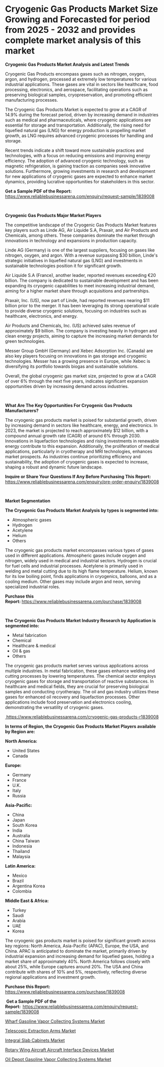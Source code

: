 <p><h1>Cryogenic Gas Products Market Size Growing and Forecasted for period from 2025 - 2032 and provides complete market analysis of this market</h1></p><p><strong>Cryogenic Gas Products Market Analysis and Latest Trends</strong></p>
<p><p>Cryogenic Gas Products encompass gases such as nitrogen, oxygen, argon, and hydrogen, processed at extremely low temperatures for various industrial applications. These gases are vital in sectors like healthcare, food processing, electronics, and aerospace, facilitating operations such as preserving biological samples, cryopreservation, and promoting efficient manufacturing processes. </p><p>The Cryogenic Gas Products Market is expected to grow at a CAGR of 14.9% during the forecast period, driven by increasing demand in industries such as medical and pharmaceuticals, where cryogenic applications are essential for storage and transportation. Additionally, the rising need for liquefied natural gas (LNG) for energy production is propelling market growth, as LNG requires advanced cryogenic processes for handling and storage.</p><p>Recent trends indicate a shift toward more sustainable practices and technologies, with a focus on reducing emissions and improving energy efficiency. The adoption of advanced cryogenic technology, such as magnetic refrigeration, is gaining traction as companies seek innovative solutions. Furthermore, growing investments in research and development for new applications of cryogenic gases are expected to enhance market dynamics, providing lucrative opportunities for stakeholders in this sector.</p></p>
<p><strong>Get a Sample PDF of the Report:&nbsp;</strong> <a href="https://www.reliablebusinessarena.com/enquiry/request-sample/1839008?utm_campaign=2188&utm_medium=2&utm_source=Github&utm_content=ia&utm_term=12042025&utm_id=cryogenic-gas-products">https://www.reliablebusinessarena.com/enquiry/request-sample/1839008</a></p>
<p>&nbsp;</p>
<p><strong>Cryogenic Gas Products Major Market Players</strong></p>
<p><p>The competitive landscape of the Cryogenic Gas Products Market features key players such as Linde AG, Air Liquide S.A, Praxair, and Air Products and Chemicals, among others. These companies dominate the market through innovations in technology and expansions in production capacity.</p><p>Linde AG (Germany) is one of the largest suppliers, focusing on gases like nitrogen, oxygen, and argon. With a revenue surpassing $30 billion, Linde's strategic initiatives in liquefied natural gas (LNG) and investments in sustainable technologies position it for significant growth.</p><p>Air Liquide S.A (France), another leader, reported revenues exceeding €20 billion. The company is dedicated to sustainable development and has been expanding its cryogenic capabilities to meet increasing industrial demand, aiming for a higher market share through acquisitions and partnerships.</p><p>Praxair, Inc. (US), now part of Linde, had reported revenues nearing $11 billion prior to the merger. It has been leveraging its strong operational scale to provide diverse cryogenic solutions, focusing on industries such as healthcare, electronics, and energy.</p><p>Air Products and Chemicals, Inc. (US) achieved sales revenue of approximately $9 billion. The company is investing heavily in hydrogen and clean energy projects, aiming to capture the increasing market demands for green technologies.</p><p>Messer Group GmbH (Germany) and Xebec Adsorption Inc. (Canada) are also key players focusing on innovations in gas storage and cryogenic technologies. Messer has a growing presence in Europe, while Xebec is diversifying its portfolio towards biogas and sustainable solutions.</p><p>Overall, the global cryogenic gas market size, projected to grow at a CAGR of over 6% through the next five years, indicates significant expansion opportunities driven by increasing demand across industries.</p></p>
<p>&nbsp;</p>
<p><strong>What Are The Key Opportunities For Cryogenic Gas Products Manufacturers?</strong></p>
<p><p>The cryogenic gas products market is poised for substantial growth, driven by increasing demand in sectors like healthcare, energy, and electronics. In 2023, the market is projected to reach approximately $12 billion, with a compound annual growth rate (CAGR) of around 6% through 2030. Innovations in liquefaction technologies and rising investments in renewable energy contribute to this expansion. Additionally, the proliferation of medical applications, particularly in cryotherapy and MRI technologies, enhances market prospects. As industries continue prioritizing efficiency and sustainability, the adoption of cryogenic gases is expected to increase, shaping a robust and dynamic future landscape.</p></p>
<p><strong>Inquire or Share Your Questions If Any Before Purchasing This Report:</strong> <a href="https://www.reliablebusinessarena.com/enquiry/pre-order-enquiry/1839008?utm_campaign=2188&utm_medium=2&utm_source=Github&utm_content=ia&utm_term=12042025&utm_id=cryogenic-gas-products">https://www.reliablebusinessarena.com/enquiry/pre-order-enquiry/1839008</a></p>
<p>&nbsp;</p>
<p><strong>Market Segmentation</strong></p>
<p><strong>The Cryogenic Gas Products Market Analysis by types is segmented into:</strong></p>
<p><ul><li>Atmospheric gases</li><li>Hydrogen</li><li>Acetylene</li><li>Helium</li><li>Others</li></ul></p>
<p><p>The cryogenic gas products market encompasses various types of gases used in different applications. Atmospheric gases include oxygen and nitrogen, widely used in medical and industrial sectors. Hydrogen is crucial for fuel cells and industrial processes. Acetylene is primarily used in welding and metal cutting due to its high flame temperature. Helium, known for its low boiling point, finds applications in cryogenics, balloons, and as a cooling medium. Other gases may include argon and neon, serving specialized industrial roles.</p></p>
<p><strong>Purchase this Report:&nbsp;</strong><a href="https://www.reliablebusinessarena.com/purchase/1839008?utm_campaign=2188&utm_medium=2&utm_source=Github&utm_content=ia&utm_term=12042025&utm_id=cryogenic-gas-products">https://www.reliablebusinessarena.com/purchase/1839008</a></p>
<p>&nbsp;</p>
<p><strong>The Cryogenic Gas Products Market Industry Research by Application is segmented into:</strong></p>
<p><ul><li>Metal fabrication</li><li>Chemical</li><li>Healthcare & medical</li><li>Oil & gas</li><li>Others</li></ul></p>
<p><p>The cryogenic gas products market serves various applications across multiple industries. In metal fabrication, these gases enhance welding and cutting processes by lowering temperatures. The chemical sector employs cryogenic gases for storage and transportation of reactive substances. In healthcare and medical fields, they are crucial for preserving biological samples and conducting cryotherapy. The oil and gas industry utilizes these gases for enhanced oil recovery and liquefaction processes. Other applications include food preservation and electronics cooling, demonstrating the versatility of cryogenic gases.</p></p>
<p><a href="https://www.reliablebusinessarena.com/cryogenic-gas-products-r1839008?utm_campaign=2188&utm_medium=2&utm_source=Github&utm_content=ia&utm_term=12042025&utm_id=cryogenic-gas-products">&nbsp;https://www.reliablebusinessarena.com/cryogenic-gas-products-r1839008</a></p>
<p><strong>In terms of Region, the Cryogenic Gas Products Market Players available by Region are:</strong></p>
<p>
    <p> <strong> North America: </strong>
        <ul>
            <li>United States</li>
            <li>Canada</li>
        </ul>
        </p> 
    <p> <strong> Europe: </strong>
        <ul>
            <li>Germany</li>
            <li>France</li>
            <li>U.K.</li>
            <li>Italy</li>
            <li>Russia</li>
        </ul>
        </p> 
    <p> <strong> Asia-Pacific: </strong>
        <ul>
            <li>China</li>
            <li>Japan</li>
            <li>South Korea</li>
            <li>India</li>
            <li>Australia</li>
            <li>China Taiwan</li>
            <li>Indonesia</li>
            <li>Thailand</li>
            <li>Malaysia</li>
        </ul>
        </p> 
    <p> <strong> Latin America: </strong>
        <ul>
            <li>Mexico</li>
            <li>Brazil</li>
            <li>Argentina Korea</li>
            <li>Colombia</li>
        </ul>
        </p> 
    <p> <strong> Middle East & Africa: </strong>
        <ul>
            <li>Turkey</li>
            <li>Saudi</li>
            <li>Arabia</li>
            <li>UAE</li>
            <li>Korea</li>
        </ul>
    </p>
    </p>
<p><p>The cryogenic gas products market is poised for significant growth across key regions: North America, Asia-Pacific (APAC), Europe, the USA, and China. APAC is anticipated to dominate the market, primarily driven by industrial expansion and increasing demand for liquefied gases, holding a market share of approximately 40%. North America follows closely with about 25%, while Europe captures around 20%. The USA and China contribute with shares of 10% and 5%, respectively, reflecting diverse regional applications and investment growth.</p></p>
<p><strong>Purchase this Report: </strong><a href="https://www.reliablebusinessarena.com/purchase/1839008?utm_campaign=2188&utm_medium=2&utm_source=Github&utm_content=ia&utm_term=12042025&utm_id=cryogenic-gas-products">https://www.reliablebusinessarena.com/purchase/1839008</a></p>
<p>&nbsp;<strong>Get a Sample PDF of the Report:&nbsp;&nbsp;</strong><a href="https://www.reliablebusinessarena.com/enquiry/request-sample/1839008?utm_campaign=2188&utm_medium=2&utm_source=Github&utm_content=ia&utm_term=12042025&utm_id=cryogenic-gas-products">https://www.reliablebusinessarena.com/enquiry/request-sample/1839008</a></p>
<p><strong></strong></p>
<p><p><a href="https://github.com/lefiobakali/Market-Research-Report-List-1/blob/main/wharf-gasoline-vapor-collecting-systems-market.md?utm_campaign=2188&utm_medium=2&utm_source=Github&utm_content=ia&utm_term=12042025&utm_id=cryogenic-gas-products">Wharf Gasoline Vapor Collecting Systems Market</a></p><p><a href="https://github.com/kaloyhboosh/Market-Research-Report-List-1/blob/main/telescopic-extraction-arms-market.md?utm_campaign=2188&utm_medium=2&utm_source=Github&utm_content=ia&utm_term=12042025&utm_id=cryogenic-gas-products">Telescopic Extraction Arms Market</a></p><p><a href="https://github.com/djembashote/Market-Research-Report-List-1/blob/main/integral-slab-cabinets-market.md?utm_campaign=2188&utm_medium=2&utm_source=Github&utm_content=ia&utm_term=12042025&utm_id=cryogenic-gas-products">Integral Slab Cabinets Market</a></p><p><a href="https://github.com/xalatieusope/Market-Research-Report-List-1/blob/main/rotary-wing-aircraft-aircraft-interface-devices-market.md?utm_campaign=2188&utm_medium=2&utm_source=Github&utm_content=ia&utm_term=12042025&utm_id=cryogenic-gas-products">Rotary Wing Aircraft Aircraft Interface Devices Market</a></p><p><a href="https://github.com/xtysizov/Market-Research-Report-List-1/blob/main/oil-depot-gasoline-vapor-collecting-systems-market.md?utm_campaign=2188&utm_medium=2&utm_source=Github&utm_content=ia&utm_term=12042025&utm_id=cryogenic-gas-products">Oil Depot Gasoline Vapor Collecting Systems Market</a></p></p>